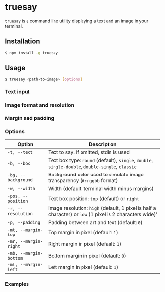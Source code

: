 # truesay

`truesay` is a command line utility displaying a text and an image in your terminal.

## Installation

```bash
$ npm install -g truesay
```

## Usage

```bash
$ truesay <path-to-image> [options]
```

### Text input

### Image format and resolution

### Margin and padding 

### Options

Option | Description
-------| -------------
`-t, --text` | Text to say. If omitted, stdin is used
`-b, --box` | Text box type: `round` (default), `single`, `double`, `single-double`, `double-single`, `classic`
`-bg, --background` | Background color used to simulate image transparency (`#rrggbb` format)
`-w, --width` | Width (default: terminal width minus margins)
`-pos, --position` | Text box position: `top` (default) or `right`
`-r, --resolution` | Image resolution: `high` (default, 1 pixel is half a character) or `low` (1 pixel is 2 characters wide)'
`-p, --padding` | Padding between art and text (default: `0`)
`-mt, --margin-top` | Top margin in pixel (default: `1`)
`-mr, --margin-right` | Right margin in pixel (default: `1`)
`-mb, --margin-bottom` | Bottom margin in pixel (default: `0`)
`-ml, --margin-left` | Left margin in pixel (default: `1`)
 
### Examples




 